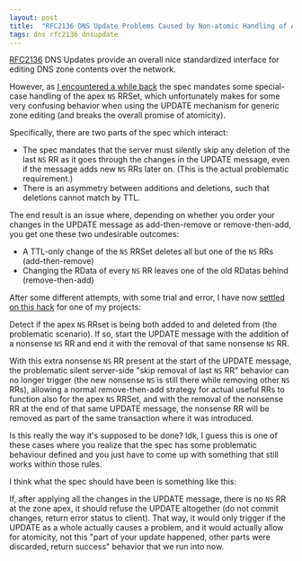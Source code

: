 ```yaml
---
layout: post
title:  "RFC2136 DNS Update Problems Caused by Non-atomic Handling of Apex NS RRSet"
tags: dns rfc2136 dnsupdate
---
```


[RFC2136](https://www.rfc-editor.org/rfc/rfc2136.html) DNS Updates provide an overall nice standardized interface for editing DNS zone contents over the network.

However, as [I encountered a while back](https://gitlab.isc.org/isc-projects/bind9/-/issues/4305) the spec mandates some special-case handling of the apex `NS` RRSet, which unfortunately makes for some very confusing behavior when using the UPDATE mechanism for generic zone editing (and breaks the overall promise of atomicity).

Specifically, there are two parts of the spec which interact:

* The spec mandates that the server must silently skip any deletion of the last `NS` RR as it goes through the changes in the UPDATE message, even if the message adds new `NS` RRs later on. (This is the actual problematic requirement.)
* There is an asymmetry between additions and deletions, such that deletions cannot match by TTL.

The end result is an issue where, depending on whether you order your changes in the UPDATE message as add-then-remove or remove-then-add, you get one these two undesirable outcomes:

* A TTL-only change of the `NS` RRSet deletes all but one of the `NS` RRs (add-then-remove)
* Changing the RData of every `NS` RR leaves one of the old RDatas behind (remove-then-add)


After some different attempts, with some trial and error, I have now [settled on this hack](https://github.com/hlindqvist/dnstools/commit/7ea95b188038d0148aa7371a8bae2edea98cd8e4) for one of my projects:

Detect if the apex `NS` RRset is being both added to and deleted from (the problematic scenario). If so, start the UPDATE message with the addition of a nonsense `NS` RR and end it with the removal of that same nonsense `NS` RR.

With this extra nonsense `NS` RR present at the start of the UPDATE message, the problematic silent server-side "skip removal of last `NS` RR" behavior can no longer trigger (the new nonsense `NS` is still there while removing other `NS` RRs), allowing a normal remove-then-add strategy for actual useful RRs to function also for the apex `NS` RRSet, and with the removal of the nonsense RR at the end of that same UPDATE message, the nonsense RR will be removed as part of the same transaction where it was introduced.


Is this really the way it's supposed to be done? Idk, I guess this is one of these cases where you realize that the spec has some problematic behaviour defined and you just have to come up with something that still works within those rules.

I think what the spec should have been is something like this:

If, after applying all the changes in the UPDATE message, there is no `NS` RR at the zone apex, it should refuse the UPDATE altogether (do not commit changes, return error status to client).
That way, it would only trigger if the UPDATE as a whole actually causes a problem, and it would actually allow for atomicity, not this "part of your update happened, other parts were discarded, return success" behavior that we run into now.
